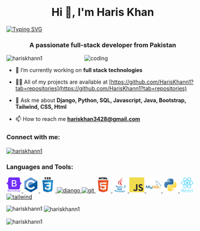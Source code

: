 <img align="" alt="" src="https://camo.githubusercontent.com/2619e5a9ead82dd13149cb33aeae4dd13e9969607c61eac3ac78fa34d6f5a609/687474703a2f2f70726f70756c736976652e696e2f6173736574732f696d672f736572766963652d69636f6e2f7765622e676966">
<h1 align="center">Hi 👋, I'm Haris Khan</h1>

<a href="https://git.io/typing-svg"><img src="https://readme-typing-svg.herokuapp.com?font=Fira+Code&size=17&pause=1000&color=010203&multiline=true&width=435&lines=full+stack+developer+(Frontend,+backend)" alt="Typing SVG" /></a>
<!-- jjxjkxcjkjkxc -->
<!-- klklklkl -->
<!-- klklklkl -->
<h3 align="center">A passionate full-stack developer from Pakistan</h3>
<img align="right" width="300" src="https://i.pinimg.com/originals/81/17/8b/81178b47a8598f0c81c4799f2cdd4057.gif" alt="coding">

<p align="left"> <img src="https://komarev.com/ghpvc/?username=hariskhann1&label=Profile%20views&color=0e75b6&style=flat" alt="hariskhann1" /> </p>

- 🔭 I’m currently working on **full stack technologies**

- 👨‍💻 All of my projects are available at [https://github.com/HarisKhann1?tab=repositories](https://github.com/HarisKhann1?tab=repositories)

- 💬 Ask me about **Django, Python, SQL, Javascript, Java, Bootstrap, Tailwind, CSS, Html**

- 📫 How to reach me **hariskhan3428@gmail.com**

<h3 align="left">Connect with me:</h3>
<p align="left">
<a href="https://linkedin.com/in/hariskhann1" target="blank"><img align="center" src="https://raw.githubusercontent.com/rahuldkjain/github-profile-readme-generator/master/src/images/icons/Social/linked-in-alt.svg" alt="hariskhann1" height="30" width="40" /></a>
</p>

<h3 align="left">Languages and Tools:</h3>
<p align="left"> <a href="https://getbootstrap.com" target="_blank" rel="noreferrer"> <img src="https://raw.githubusercontent.com/devicons/devicon/master/icons/bootstrap/bootstrap-plain-wordmark.svg" alt="bootstrap" width="40" height="40"/> </a> <a href="https://www.cprogramming.com/" target="_blank" rel="noreferrer"> <img src="https://raw.githubusercontent.com/devicons/devicon/master/icons/c/c-original.svg" alt="c" width="40" height="40"/> </a> <a href="https://www.w3schools.com/css/" target="_blank" rel="noreferrer"> <img src="https://raw.githubusercontent.com/devicons/devicon/master/icons/css3/css3-original-wordmark.svg" alt="css3" width="40" height="40"/> </a> <a href="https://www.djangoproject.com/" target="_blank" rel="noreferrer"> <img src="https://cdn.worldvectorlogo.com/logos/django.svg" alt="django" width="40" height="40"/> </a> <a href="https://git-scm.com/" target="_blank" rel="noreferrer"> <img src="https://www.vectorlogo.zone/logos/git-scm/git-scm-icon.svg" alt="git" width="40" height="40"/> </a> <a href="https://www.w3.org/html/" target="_blank" rel="noreferrer"> <img src="https://raw.githubusercontent.com/devicons/devicon/master/icons/html5/html5-original-wordmark.svg" alt="html5" width="40" height="40"/> </a> <a href="https://www.java.com" target="_blank" rel="noreferrer"> <img src="https://raw.githubusercontent.com/devicons/devicon/master/icons/java/java-original.svg" alt="java" width="40" height="40"/> </a> <a href="https://developer.mozilla.org/en-US/docs/Web/JavaScript" target="_blank" rel="noreferrer"> <img src="https://raw.githubusercontent.com/devicons/devicon/master/icons/javascript/javascript-original.svg" alt="javascript" width="40" height="40"/> </a> <a href="https://www.mysql.com/" target="_blank" rel="noreferrer"> <img src="https://raw.githubusercontent.com/devicons/devicon/master/icons/mysql/mysql-original-wordmark.svg" alt="mysql" width="40" height="40"/> </a> <a href="https://www.python.org" target="_blank" rel="noreferrer"> <img src="https://raw.githubusercontent.com/devicons/devicon/master/icons/python/python-original.svg" alt="python" width="40" height="40"/> </a> <a href="https://reactjs.org/" target="_blank" rel="noreferrer"> <img src="https://raw.githubusercontent.com/devicons/devicon/master/icons/react/react-original-wordmark.svg" alt="react" width="40" height="40"/> </a> <a href="https://tailwindcss.com/" target="_blank" rel="noreferrer"> <img src="https://www.vectorlogo.zone/logos/tailwindcss/tailwindcss-icon.svg" alt="tailwind" width="40" height="40"/> </a> </p>

<p><img align="left" src="https://github-readme-stats.vercel.app/api/top-langs?username=hariskhann1&show_icons=true&locale=en&layout=compact" alt="hariskhann1" /></p>

<p>&nbsp;<img align="center" src="https://github-readme-stats.vercel.app/api?username=hariskhann1&show_icons=true&locale=en" alt="hariskhann1" /></p>

<p><img align="center" src="https://github-readme-streak-stats.herokuapp.com/?user=hariskhann1&" alt="hariskhann1" /></p>
